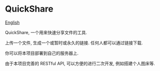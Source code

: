 # QuickShare

[English](../README.md)

QuickShare, 一个用来快速分享文件的工具.

上传一个文件, 生成一个或暂时或永久的链接.
任何人都可以通过链接下载.

你可以将本项目部署到自己的服务器上.

由于本项目完善的 RESTful API,
可以方便的进行二次开发, 例如搭建个人图床等.
